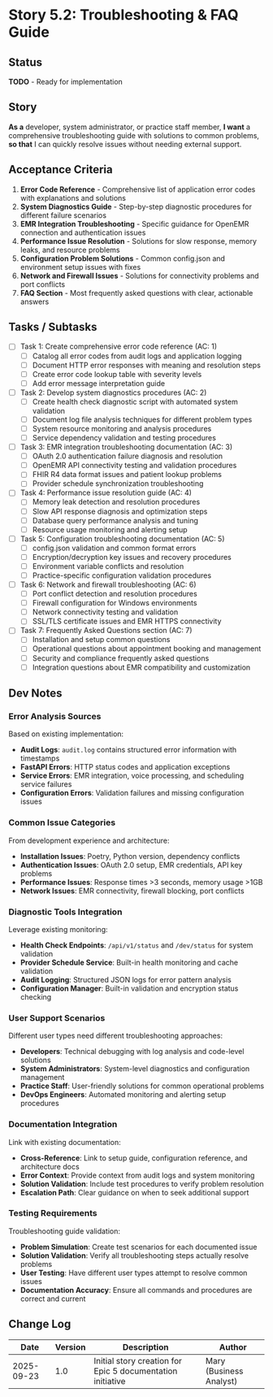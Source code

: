 # Story 5.2: Troubleshooting & FAQ Guide

## Status
**TODO** - Ready for implementation

## Story
**As a** developer, system administrator, or practice staff member,
**I want** a comprehensive troubleshooting guide with solutions to common problems,
**so that** I can quickly resolve issues without needing external support.

## Acceptance Criteria
1. **Error Code Reference** - Comprehensive list of application error codes with explanations and solutions
2. **System Diagnostics Guide** - Step-by-step diagnostic procedures for different failure scenarios
3. **EMR Integration Troubleshooting** - Specific guidance for OpenEMR connection and authentication issues
4. **Performance Issue Resolution** - Solutions for slow response, memory leaks, and resource problems
5. **Configuration Problem Solutions** - Common config.json and environment setup issues with fixes
6. **Network and Firewall Issues** - Solutions for connectivity problems and port conflicts
7. **FAQ Section** - Most frequently asked questions with clear, actionable answers

## Tasks / Subtasks
- [ ] Task 1: Create comprehensive error code reference (AC: 1)
  - [ ] Catalog all error codes from audit logs and application logging
  - [ ] Document HTTP error responses with meaning and resolution steps
  - [ ] Create error code lookup table with severity levels
  - [ ] Add error message interpretation guide
- [ ] Task 2: Develop system diagnostics procedures (AC: 2)
  - [ ] Create health check diagnostic script with automated system validation
  - [ ] Document log file analysis techniques for different problem types
  - [ ] System resource monitoring and analysis procedures
  - [ ] Service dependency validation and testing procedures
- [ ] Task 3: EMR integration troubleshooting documentation (AC: 3)
  - [ ] OAuth 2.0 authentication failure diagnosis and resolution
  - [ ] OpenEMR API connectivity testing and validation procedures
  - [ ] FHIR R4 data format issues and patient lookup problems
  - [ ] Provider schedule synchronization troubleshooting
- [ ] Task 4: Performance issue resolution guide (AC: 4)
  - [ ] Memory leak detection and resolution procedures
  - [ ] Slow API response diagnosis and optimization steps
  - [ ] Database query performance analysis and tuning
  - [ ] Resource usage monitoring and alerting setup
- [ ] Task 5: Configuration troubleshooting documentation (AC: 5)
  - [ ] config.json validation and common format errors
  - [ ] Encryption/decryption key issues and recovery procedures
  - [ ] Environment variable conflicts and resolution
  - [ ] Practice-specific configuration validation procedures
- [ ] Task 6: Network and firewall troubleshooting (AC: 6)
  - [ ] Port conflict detection and resolution procedures
  - [ ] Firewall configuration for Windows environments
  - [ ] Network connectivity testing and validation
  - [ ] SSL/TLS certificate issues and EMR HTTPS connectivity
- [ ] Task 7: Frequently Asked Questions section (AC: 7)
  - [ ] Installation and setup common questions
  - [ ] Operational questions about appointment booking and management
  - [ ] Security and compliance frequently asked questions
  - [ ] Integration questions about EMR compatibility and customization

## Dev Notes

### Error Analysis Sources
Based on existing implementation:
- **Audit Logs**: `audit.log` contains structured error information with timestamps
- **FastAPI Errors**: HTTP status codes and application exceptions
- **Service Errors**: EMR integration, voice processing, and scheduling service failures
- **Configuration Errors**: Validation failures and missing configuration issues

### Common Issue Categories
From development experience and architecture:
- **Installation Issues**: Poetry, Python version, dependency conflicts
- **Authentication Issues**: OAuth 2.0 setup, EMR credentials, API key problems
- **Performance Issues**: Response times >3 seconds, memory usage >1GB
- **Network Issues**: EMR connectivity, firewall blocking, port conflicts

### Diagnostic Tools Integration
Leverage existing monitoring:
- **Health Check Endpoints**: `/api/v1/status` and `/dev/status` for system validation
- **Provider Schedule Service**: Built-in health monitoring and cache validation
- **Audit Logging**: Structured JSON logs for error pattern analysis
- **Configuration Manager**: Built-in validation and encryption status checking

### User Support Scenarios
Different user types need different troubleshooting approaches:
- **Developers**: Technical debugging with log analysis and code-level solutions
- **System Administrators**: System-level diagnostics and configuration management
- **Practice Staff**: User-friendly solutions for common operational problems
- **DevOps Engineers**: Automated monitoring and alerting setup procedures

### Documentation Integration
Link with existing documentation:
- **Cross-Reference**: Link to setup guide, configuration reference, and architecture docs
- **Error Context**: Provide context from audit logs and system monitoring
- **Solution Validation**: Include test procedures to verify problem resolution
- **Escalation Path**: Clear guidance on when to seek additional support

### Testing Requirements
Troubleshooting guide validation:
- **Problem Simulation**: Create test scenarios for each documented issue
- **Solution Validation**: Verify all troubleshooting steps actually resolve problems
- **User Testing**: Have different user types attempt to resolve common issues
- **Documentation Accuracy**: Ensure all commands and procedures are correct and current

## Change Log
| Date | Version | Description | Author |
|------|---------|-------------|--------|
| 2025-09-23 | 1.0 | Initial story creation for Epic 5 documentation initiative | Mary (Business Analyst) |
